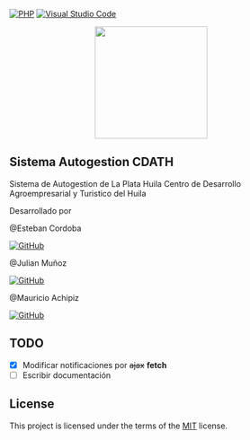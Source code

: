 
[![PHP](https://img.shields.io/badge/php-%23777BB4.svg?style=for-the-badge&logo=php&logoColor=white)](https://www.php.net/)
[![Visual Studio Code](https://img.shields.io/badge/VSC-0078d7.svg?style=for-the-badge&logo=visual-studio-code&logoColor=white)](https://code.visualstudio.com/)

<div style="width: 100%; text-align: center"><img src="./Public/img/favicon.png" height="200" style="" /></div>

## Sistema Autogestion CDATH

Sistema de Autogestion de La Plata Huila
Centro de Desarrollo Agroempresarial y Turistico del Huila

Desarrollado por

@Esteban Cordoba 


[![GitHub](https://img.shields.io/badge/github-%23121011.svg?style=for-the-badge&logo=github&logoColor=white)](https://github.com/EstebanCrdoba)

@Julian Muñoz

[![GitHub](https://img.shields.io/badge/github-%23121011.svg?style=for-the-badge&logo=github&logoColor=white)](https://github.com/GUANKI)


@Mauricio Achipiz 

[![GitHub](https://img.shields.io/badge/github-%23121011.svg?style=for-the-badge&logo=github&logoColor=white)](https://github.com/Mauro24190)

## TODO

- [x] Modificar notificaciones por <del>ajax</del> <strong>fetch</strong>
- [ ] Escribir documentación

## License

This project is licensed under the terms of the [MIT](http://opensource.org/licenses/mit-license.php) license.
